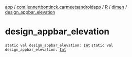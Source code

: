 [app](../../../index.md) / [com.lennertbontinck.carmeetsandroidapp](../../index.md) / [R](../index.md) / [dimen](index.md) / [design_appbar_elevation](./design_appbar_elevation.md)

# design_appbar_elevation

`static val design_appbar_elevation: `[`Int`](https://kotlinlang.org/api/latest/jvm/stdlib/kotlin/-int/index.html)
`static val design_appbar_elevation: `[`Int`](https://kotlinlang.org/api/latest/jvm/stdlib/kotlin/-int/index.html)